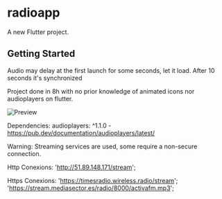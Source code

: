 # radioapp

A new Flutter project.

## Getting Started

Audio may delay at the first launch for some seconds, let it load. After 10 seconds it's synchronized

Project done in 8h with no prior knowledge of animated icons nor audioplayers on flutter. 


![Preview](/radioapp/assets/AppPreview.PNG?raw=true "Preview")


Dependencies: 
audioplayers: ^1.1.0 - https://pub.dev/documentation/audioplayers/latest/ 

Warning: Streaming services are used, some require a non-secure connection. 

Http Conexions:
'http://51.89.148.171/stream';

Https Conexions:
'https://timesradio.wireless.radio/stream';
'https://stream.mediasector.es/radio/8000/activafm.mp3';
